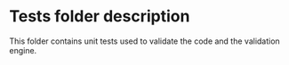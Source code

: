 # Tests folder description

This folder contains unit tests used to validate the code and the validation engine.
